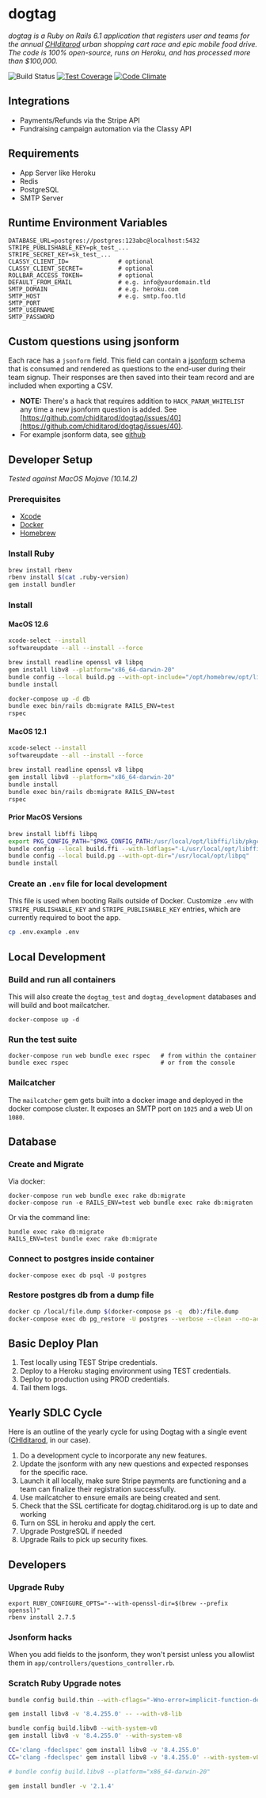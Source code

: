 dogtag
======

*dogtag is a Ruby on Rails 6.1 application that registers user and teams for the annual [CHIditarod](http://chiditarod.org) urban shopping cart race and epic mobile food drive.  The code is 100% open-source, runs on Heroku, and has processed more than $100,000.*

![Build Status](https://travis-ci.org/chiditarod/dogtag.svg?branch=master)
[![Test Coverage](https://codeclimate.com/github/chiditarod/dogtag/badges/coverage.svg)](https://codeclimate.com/github/chiditarod/dogtag/coverage)
[![Code Climate](https://codeclimate.com/github/chiditarod/dogtag.png)](https://codeclimate.com/github/chiditarod/dogtag)

Integrations
--------
- Payments/Refunds via the Stripe API
- Fundraising campaign automation via the Classy API

Requirements
------------
- App Server like Heroku
- Redis
- PostgreSQL
- SMTP Server

Runtime Environment Variables
-----------------------------

```
DATABASE_URL=postgres://postgres:123abc@localhost:5432
STRIPE_PUBLISHABLE_KEY=pk_test_...
STRIPE_SECRET_KEY=sk_test_...
CLASSY_CLIENT_ID=              # optional
CLASSY_CLIENT_SECRET=          # optional
ROLLBAR_ACCESS_TOKEN=          # optional
DEFAULT_FROM_EMAIL             # e.g. info@yourdomain.tld
SMTP_DOMAIN                    # e.g. heroku.com
SMTP_HOST                      # e.g. smtp.foo.tld
SMTP_PORT
SMTP_USERNAME
SMTP_PASSWORD
```

## Custom questions using jsonform

Each race has a `jsonform` field. This field can contain a [jsonform](https://github.com/jsonform/jsonform) schema that is consumed and rendered as questions to the end-user during their team signup. Their responses are then saved into their team record and are included when exporting a CSV.

- __NOTE:__ There's a hack that requires addition to `HACK_PARAM_WHITELIST` any time a new jsonform question is added.  See [https://github.com/chiditarod/dogtag/issues/40](https://github.com/chiditarod/dogtag/issues/40).
- For example jsonform data, see [github](https://github.com/chiditarod/dogtag/tree/master/examples/jsonform)

## Developer Setup

*Tested against MacOS Mojave (10.14.2)*

### Prerequisites

- [Xcode](https://itunes.apple.com/us/app/xcode/id497799835)
- [Docker](https://docs.pie.apple.com/artifactory/docker.html)
- [Homebrew](https://brew.sh/)

### Install Ruby

```bash
brew install rbenv
rbenv install $(cat .ruby-version)
gem install bundler
```

### Install

#### MacOS 12.6

```sh
xcode-select --install
softwareupdate --all --install --force

brew install readline openssl v8 libpq
gem install libv8 --platform="x86_64-darwin-20"
bundle config --local build.pg --with-opt-include="/opt/homebrew/opt/libpq/include" --with-opt-lib="/opt/homebrew/opt/libpq/lib"
bundle install

docker-compose up -d db
bundle exec bin/rails db:migrate RAILS_ENV=test
rspec
```

#### MacOS 12.1

```sh
xcode-select --install
softwareupdate --all --install --force

brew install readline openssl v8 libpq
gem install libv8 --platform="x86_64-darwin-20"
bundle install
bundle exec bin/rails db:migrate RAILS_ENV=test
rspec
```

#### Prior MacOS Versions

```sh
brew install libffi libpq
export PKG_CONFIG_PATH="$PKG_CONFIG_PATH:/usr/local/opt/libffi/lib/pkgconfig"
bundle config --local build.ffi --with-ldflags="-L/usr/local/opt/libffi/lib"
bundle config --local build.pg --with-opt-dir="/usr/local/opt/libpq"
bundle install
```

### Create an `.env` file for local development

This file is used when booting Rails outside of Docker.  Customize `.env` with `STRIPE_PUBLISHABLE_KEY` and `STRIPE_PUBLISHABLE_KEY` entries, which are currently required to boot the app.

```bash
cp .env.example .env
```

## Local Development

### Build and run all containers

This will also create the `dogtag_test` and `dogtag_development` databases and will build and boot mailcatcher.

    docker-compose up -d

### Run the test suite

    docker-compose run web bundle exec rspec   # from within the container
    bundle exec rspec                          # or from the console

### Mailcatcher

The `mailcatcher` gem gets built into a docker image and deployed in the
docker compose cluster. It exposes an SMTP port on `1025` and a web UI on `1080`.

## Database

### Create and Migrate

Via docker:

    docker-compose run web bundle exec rake db:migrate
    docker-compose run -e RAILS_ENV=test web bundle exec rake db:migraten

Or via the command line:

    bundle exec rake db:migrate
    RAILS_ENV=test bundle exec rake db:migrate

### Connect to postgres inside container

    docker-compose exec db psql -U postgres

### Restore postgres db from a dump file

```bash
docker cp /local/file.dump $(docker-compose ps -q  db):/file.dump
docker-compose exec db pg_restore -U postgres --verbose --clean --no-acl --no-owner -h localhost -d dogtag_development /file.dump
```

## Basic Deploy Plan

1. Test locally using TEST Stripe credentials.
2. Deploy to a Heroku staging environment using TEST credentials.
3. Deploy to production using PROD credentials.
4. Tail them logs.

## Yearly SDLC Cycle

Here is an outline of the yearly cycle for using Dogtag with a single event ([CHIditarod](http://www.chiditarod.org), in our case).

1. Do a development cycle to incorporate any new features.
1. Update the jsonform with any new questions and expected responses for the specific race.
1. Launch it all locally, make sure Stripe payments are functioning and a team can finalize their registration successfully.
1. Use mailcatcher to ensure emails are being created and sent.
1. Check that the SSL certificate for dogtag.chiditarod.org is up to date and working
1. Turn on SSL in heroku and apply the cert.
1. Upgrade PostgreSQL if needed
1. Upgrade Rails to pick up security fixes.


## Developers

### Upgrade Ruby

```
export RUBY_CONFIGURE_OPTS="--with-openssl-dir=$(brew --prefix openssl)"
rbenv install 2.7.5
```

### Jsonform hacks

When you add fields to the jsonform, they won't persist unless you
allowlist them in `app/controllers/questions_controller.rb`.

### Scratch Ruby Upgrade notes

```sh
bundle config build.thin --with-cflags="-Wno-error=implicit-function-declaration"

gem install libv8 -v '8.4.255.0' -- --with-v8-lib

bundle config build.libv8 --with-system-v8
gem install libv8 -v '8.4.255.0' --with-system-v8

CC='clang -fdeclspec' gem install libv8 -v '8.4.255.0'
CC='clang -fdeclspec' gem install libv8 -v '8.4.255.0' --with-system-v8

# bundle config build.libv8 --platform="x86_64-darwin-20"

gem install bundler -v '2.1.4'
```
